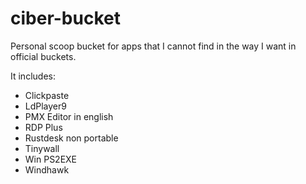 # ciber-bucket
Personal scoop bucket for apps that I cannot find in the way I want in official buckets.

It includes:

- Clickpaste
- LdPlayer9
- PMX Editor in english
- RDP Plus
- Rustdesk non portable
- Tinywall
- Win PS2EXE
- Windhawk

